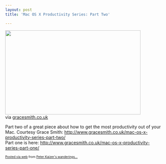 ```yaml
---
layout: post
title: 'Mac OS X Productivity Series: Part Two'

---
```


<div class='posterous_autopost'><div class="posterous_bookmarklet_entry"><img src="http://posterous.com/getfile/files.posterous.com/pdkaizer/oruruBGwmBuzFFEhGBkmlDgvdrDgzwqnDcpxxigdjaExgzCdriwhHcnaiuyE/media_httpwwwgracesmi_Ealgr.jpg.scaled500.jpg" width="434" height="271"/>   <div class="posterous_quote_citation">via <a href="http://www.gracesmith.co.uk/mac-os-x-productivity-series-part-two/">gracesmith.co.uk</a></div>  <p>Part two of a great piece about how to get the most productivity out of your Mac. Courtesy Grace Smith: <a href="http://www.gracesmith.co.uk/mac-os-x-productivity-series-part-two/">http://www.gracesmith.co.uk/mac-os-x-productivity-series-part-two/</a> <br />Part one is here: <a href="http://www.gracesmith.co.uk/mac-os-x-productivity-series-part-one/">http://www.gracesmith.co.uk/mac-os-x-productivity-series-part-one/</a></p>  </div>      <p style="font-size: 10px;">  <a href="http://posterous.com">Posted via web</a>   from <a href="http://random.peterkaizer.com/mac-os-x-productivity-series-part-two">Peter Kaizer's wanderings...</a>  </p>  </div>
